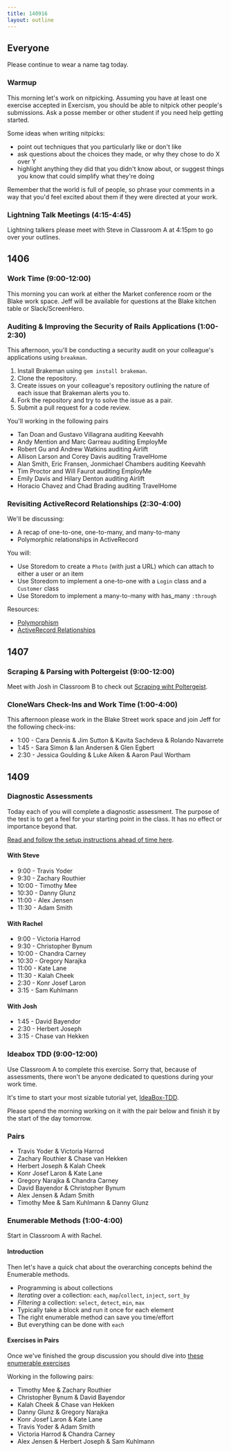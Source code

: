 ```yaml
---
title: 140916
layout: outline
---
```


## Everyone

Please continue to wear a name tag today.

### Warmup

This morning let's work on nitpicking. Assuming you have at least one exercise
accepted in Exercism, you should be able to nitpick other people's submissions.
Ask a posse member or other student if you need help getting started.

Some ideas when writing nitpicks:

* point out techniques that you particularly like or don't like
* ask questions about the choices they made, or why they chose to do X over Y
* highlight anything they did that you didn't know about, or suggest things you
know that could simplify what they're doing

Remember that the world is full of people, so phrase your comments in a way
that you'd feel excited about them if they were directed at your work.

### Lightning Talk Meetings (4:15-4:45)

Lightning talkers please meet with Steve in Classroom A at 4:15pm to go over your
outlines.

## 1406

### Work Time (9:00-12:00)

This morning you can work at either the Market conference room or the Blake work
space. Jeff will be available for questions at the Blake kitchen table or Slack/ScreenHero.

### Auditing & Improving the Security of Rails Applications (1:00-2:30)

This afternoon, you'll be conducting a security audit on your colleague's applications using `breakman`.

1. Install Brakeman using `gem install brakeman`.
2. Clone the repository.
3. Create issues on your colleague's repository outlining the nature of each issue that Brakeman alerts you to.
4. Fork the repository and try to solve the issue as a pair.
5. Submit a pull request for a code review.

You'll working in the following pairs

* Tan Doan and Gustavo Villagrana auditing Keevahh
* Andy Mention and Marc Garreau auditing EmployMe
* Robert Gu and Andrew Watkins auditing Airlift
* Allison Larson and Corey Davis auditing TravelHome
* Alan Smith, Eric Fransen, Jonmichael Chambers auditing Keevahh
* Tim Proctor and Will Faurot auditing EmployMe
* Emily Davis and Hilary Denton auditing Airlift
* Horacio Chavez and Chad Brading auditing TravelHome

### Revisiting ActiveRecord Relationships (2:30-4:00)

We'll be discussing:

* A recap of one-to-one, one-to-many, and many-to-many
* Polymorphic relationships in ActiveRecord

You will:

* Use Storedom to create a `Photo` (with just a URL) which can attach to either
a user or an item
* Use Storedom to implement a one-to-one with a `Login` class and a `Customer` class
* Use Storedom to implement a many-to-many with has_many `:through`

Resources:

* [Polymorphism](http://tutorials.jumpstartlab.com/topics/models/polymorphism.html)
* [ActiveRecord Relationships](http://tutorials.jumpstartlab.com/topics/models/relationships.html)

## 1407

### Scraping & Parsing with Poltergeist (9:00-12:00)

Meet with Josh in Classroom B to check out
[Scraping wiht Poltergeist](http://tutorials.jumpstartlab.com/topics/scraping-with-capybara.html).

### CloneWars Check-Ins and Work Time (1:00-4:00)

This afternoon please work in the Blake Street work space and join Jeff for
the following check-ins:

* 1:00 - Cara Dennis & Jim Sutton & Kavita Sachdeva & Rolando Navarrete
* 1:45 - Sara Simon & Ian Andersen & Glen Egbert
* 2:30 - Jessica Goulding & Luke Aiken & Aaron Paul Wortham

## 1409

### Diagnostic Assessments

Today each of you will complete a diagnostic assessment. The purpose of the
test is to get a feel for your starting point in the class. It has no effect or
importance beyond that.

[Read and follow the setup instructions ahead of time here](http://tutorials.jumpstartlab.com/academy/assessments/mythical_creatures.html).

#### With Steve

* 9:00 - Travis Yoder
* 9:30 - Zachary Routhier
* 10:00 - Timothy Mee
* 10:30 - Danny Glunz
* 11:00 - Alex Jensen
* 11:30 - Adam Smith

#### With Rachel

* 9:00 - Victoria Harrod
* 9:30 - Christopher Bynum
* 10:00 - Chandra Carney
* 10:30 - Gregory Narajka
* 11:00 - Kate Lane
* 11:30 - Kalah Cheek
* 2:30 - Konr Josef Laron
* 3:15 - Sam Kuhlmann

#### With Josh

* 1:45 - David Bayendor
* 2:30 - Herbert Joseph
* 3:15 - Chase van Hekken

### Ideabox TDD (9:00-12:00)

Use Classroom A to complete this exercise. Sorry that, because of assessments,
there won't be anyone dedicated to questions during your work time.

It's time to start your most sizable tutorial yet,
[IdeaBox-TDD](http://tutorials.jumpstartlab.com/academy/workshops/ideabox/tdd_minitest.html).

Please spend the morning working on it with the pair below and finish it by
the start of the day tomorrow.

### Pairs

* Travis Yoder & Victoria Harrod
* Zachary Routhier & Chase van Hekken
* Herbert Joseph & Kalah Cheek
* Konr Josef Laron & Kate Lane
* Gregory Narajka & Chandra Carney
* David Bayendor & Christopher Bynum
* Alex Jensen & Adam Smith
* Timothy Mee & Sam Kuhlmann & Danny Glunz

### Enumerable Methods (1:00-4:00)

Start in Classroom A with Rachel.

#### Introduction

Then let's have a quick chat about the overarching concepts behind the Enumerable methods.

* Programming is about collections
* *Iterating* over a collection: `each`, `map`/`collect`, `inject`, `sort_by`
* *Filtering* a collection: `select`, `detect`, `min`, `max`
* Typically take a block and run it once for each element
* The right enumerable method can save you time/effort
* But everything can be done with `each`

#### Exercises in Pairs

Once we've finished the group discussion you should dive into
[these enumerable exercises](https://github.com/JumpstartLab/enums-exercises)

Working in the following pairs:

* Timothy Mee & Zachary Routhier
* Christopher Bynum & David Bayendor
* Kalah Cheek & Chase van Hekken
* Danny Glunz & Gregory Narajka
* Konr Josef Laron & Kate Lane
* Travis Yoder & Adam Smith
* Victoria Harrod & Chandra Carney
* Alex Jensen & Herbert Joseph & Sam Kuhlmann
